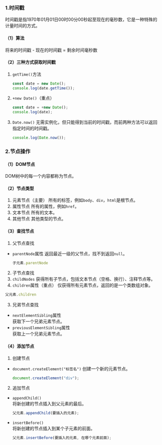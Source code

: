 ### 1.时间戳
时间戳是指1970年01月01日00时00分00秒起至现在的毫秒数，它是一种特殊的计量时间的方式。

#### （1）算法
将来的时间戳 - 现在的时间戳 = 剩余时间毫秒数

#### （2）三种方式获取时间戳
1. `getTime()`方法
   ```js
   const date = new Date();
   console.log(date.getTime());
   ```

2. `+new Date()`（重点）
   ```js
   const date = +new Date();
   console.log(date);
   ```

3. `Date.now()`
   无需实例化，但只能得到当前的时间戳，而前两种方法可以返回指定时间的时间戳。
   ```js
   console.log(Date.now());
   ```

### 2.节点操作
#### （1）DOM节点
DOM树中的每一个内容都称为节点。


#### （2）节点类型
1. 元素节点（主要）
  所有的标签，例如`body`、`div`，`html`是根节点。
2. 属性节点
  所有的属性，例如`href`。
3. 文本节点
  所有的文本。
4. 其他节点
  其他类型的节点。

#### （3）查找节点
1. 父节点查找
- `parentNode`属性
  返回最近一级的父节点，找不到返回`null`。
  ```js
  子元素.parentNode
  ```

2. 子节点查找
1. `childNodes`
  获得所有子节点，包括文本节点（空格、换行）、注释节点等。
2. `children`属性（重点）
  仅获得所有元素节点，返回的是一个类数组对象。
  ```js
  父元素.children
  ```
3. 兄弟节点查找
+ `nextElementSibling`属性                    
  获取下一个兄弟元素节点。
+ `previousElementSibling`属性                                           
  获取上一个兄弟元素节点。


#### （4）添加节点
1. 创建节点
- `document.createElement("标签名")`
  创建一个新的元素节点。
  ```js
  document.createElement("div");
  ```
2. 追加节点
+ `appendChild()`                                
  将新创建的节点插入到父元素的最后。
  ```js
  父元素.appendChild(要插入的元素);
  ```

+ `insertBefore()`                                             
  将新创建的节点插入到某个子元素的前面。
  ```js
  父元素.insertBefore(要插入的元素, 在哪个元素前面);
  ``` 